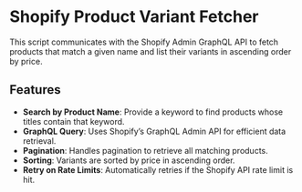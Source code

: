 # Shopify Product Variant Fetcher

This script communicates with the Shopify Admin GraphQL API to fetch products that match a given name and list their variants in ascending order by price.

## Features

- **Search by Product Name**: Provide a keyword to find products whose titles contain that keyword.
- **GraphQL Query**: Uses Shopify’s GraphQL Admin API for efficient data retrieval.
- **Pagination**: Handles pagination to retrieve all matching products.
- **Sorting**: Variants are sorted by price in ascending order.
- **Retry on Rate Limits**: Automatically retries if the Shopify API rate limit is hit.
